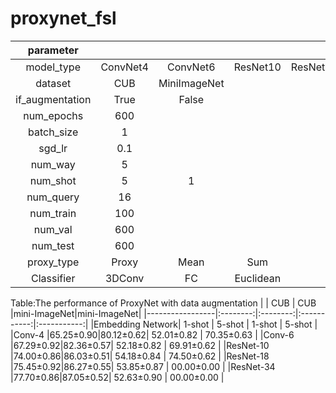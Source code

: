 # proxynet_fsl

|parameter        |          |             |             |             |             |
|:---------------:|:--------:|:-----------:|:-----------:|:-----------:|:-----------:|
|model_type       |ConvNet4  |ConvNet6     |   ResNet10  |   ResNet18  |   ResNet34  |
|dataset          |CUB       |MiniImageNet |             |             |             |
|if_augmentation  |True      |False        |             |             |             |
|num_epochs       |600       |             |             |             |             |
|batch_size       |1         |             |             |             |             |
|sgd_lr           |0.1       |             |             |             |             |
|num_way          |5         |             |             |             |             |
|num_shot         |5         |1            |             |             |             |
|num_query        |16        |             |             |             |             |
|num_train        |100       |             |             |             |             |
|num_val          |600       |             |             |             |             |
|num_test         |600       |             |             |             |             |
|proxy_type       |Proxy     |Mean         |     Sum     |             |             |
|Classifier       |3DConv    |FC           |  Euclidean  |             |             |

Table:The performance of ProxyNet with data augmentation
|                 |    CUB   |    CUB   |mini-ImageNet|mini-ImageNet|
|-----------------|:--------:|:--------:|:-----------:|:-----------:|
|Embedding Network|  1-shot  |  5-shot  |    1-shot   |    5-shot   |
|Conv-4           |65.25±0.90|80.12±0.62|  52.01±0.82 |  70.35±0.63 |
|Conv-6           |67.29±0.92|82.36±0.57|  52.18±0.82 |  69.91±0.62 |
|ResNet-10        |74.00±0.86|86.03±0.51|  54.18±0.84 |  74.50±0.62 |
|ResNet-18        |75.45±0.92|86.27±0.55|  53.85±0.87 |  00.00±0.00 |
|ResNet-34        |77.70±0.86|87.05±0.52|  52.63±0.90 |  00.00±0.00 |
